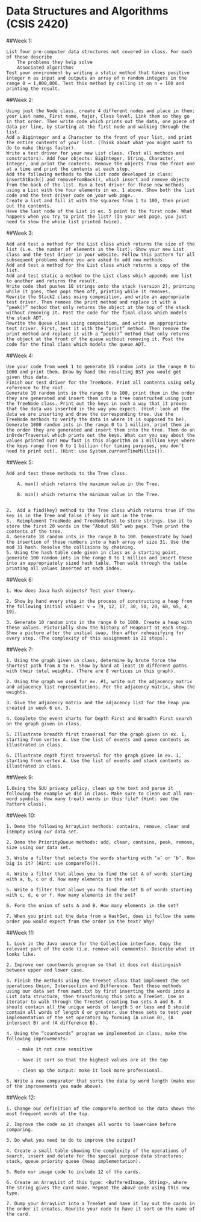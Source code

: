 # Data Structures and Algorithms (CSIS 2420)
##Week 1:

    List four pre-computer data structures not covered in class. For each of these describe
        The problems they help solve
        Associated algorithms
    Test your environment by writing a static method that takes positive integer n as input and outputs an array of n random integers in the range 0 → 1,000,000. Test this method by calling it on n = 100 and printing the result.


##Week 2:

    Using just the Node class, create 4 different nodes and place in them: your Last name, First name, Major, Class level. Link them so they go in that order. Then write code which prints out the data, one piece of data per line, by starting at the first node and walking through the list.
    Add a Biginteger and a Character to the front of your list, and print the entire contents of your list. (Think about what you might want to do to make things faster).
    Write a test driver for your new List class. (Test all methods and constructors). Add four objects: BigInteger, String, Character, Integer, and print the contents. Remove the objects from the front one at a time and print the contents at each step.
    Add the following methods to the List code developed in class: insertAtBack() and removeFromBack(), which insert and remove objects from the back of the list. Run a test driver for these new methods using a List with the four elements in ex. 1 above. Show both the list code and the test driver code on your web page.
    Create a list and fill it with the squares from 1 to 100, then print out the contents.
    Have the last node of the List in ex. 5 point to the first node. What happens when you try to print the list? (In your web page, you just need to show the whole list printed twice).


##Week 3:

    Add and test a method for the List class which returns the size of the list (i.e. the number of elements in the list). Show your new List class and the test driver in your website. Follow this pattern for all subsequent problems where you are asked to add new methods.
    Add and test a method for the List class which returns a copy of the list.
    Add and test static a method to the List class which appends one list to another and returns the result.
    Write code that pushes 10 strings onto the stack (version 2), printing while it goes, then pops them off, printing while it removes.
    Rewrite the Stack2 class using composition, and write an appropriate test driver. Then remove the print method and replace it with a “peek()” method that only returns the object at the top of the stack without removing it. Post the code for the final class which models the stack ADT.
    Rewrite the Queue class using composition, and write an appropriate test driver. First, test it with the “print” method. Then remove the print method and replace it with a “peek()” method that only returns the object at the front of the queue without removing it. Post the code for the final class which models the queue ADT.


##Week 4:

    Use your code from week 1 to generate 15 random ints in the range 0 to 1000 and print them. Draw by hand the resulting BST you would get given this data.
    Finish our test driver for the TreeNode. Print all contents using only reference to the root.
    Generate 10 random ints in the range 0 to 100, print them in the order they are generated and insert them into a tree constructed using just the TreeNode class. Print out the keys in such a way that it proves that the data was inserted in the way you expect. (Hint: look at the data we are inserting and draw the corresponding tree. Use the TreeNode methods to verify the data is where it is supposed to be).
    Generate 1000 random ints in the range 0 to 1 million, print them in the order they are generated and insert them into the tree. Then do an inOrderTraversal which prints out the keys. What can you say about the values printed out? How fast is this algorithm on 1 million keys where the keys range from 0 to 1 billion (for timing purposes, you don’t need to print out). (Hint: use System.currentTimeMillis()).


##Week 5:

    Add and test these methods to the Tree class:

        A. max() which returns the maximum value in the Tree.

        B. min() which returns the minimum value in the Tree.


    2.  Add a find(key) method to the Tree class which returns true if the key is in the Tree and false if key is not in the tree.
    3.  Reimplement TreeNode and TreeNodeTest to store strings. Use it to store the first 20 words in the “About SUU” web page. Then print the contents of the tree.
    4. Generate 18 random ints in the range 0 to 100. Demonstrate by hand the insertion of these numbers into a hash array of size 31. Use the mod 31 hash. Resolve the collisions by chaining.
    5. Using the hash table code given in class as a starting point, generate 100 random ints in the range 0 to 1 million and insert these into an appropriately sized hash table. Then walk through the table printing all values inserted at each index.

##Week 6:

    1. How does Java hash objects? Test your theory.

    2. Show by hand every step in the process of constructing a heap from the following initial values: v = [9, 12, 17, 30, 50, 20, 60, 65, 4, 19].

    3. Generate 10 random ints in the range 0 to 1000. Create a heap with these values. Pictorially show the history of HeapSort at each step. Show a picture after the initial swap, then after reheapifying for every step. (The complexity of this assignment is 21 steps).


##Week 7:

    1. Using the graph given in class, determine by brute force the shortest path from A to H. Show by hand at least 10 different paths with their total weights. (There are 8 vertices in this graph).

    2. Using the graph we used for ex. #1, write out the adjacency matrix and adjacency list representations. For the adjacency matrix, show the weights.

    3. Give the adjacency matrix and the adjacency list for the heap you created in week 6 ex. 3.

    4. Complete the event charts for Depth First and Breadth First search on the graph given in class.

    5. Illustrate breadth first traversal for the graph given in ex. 1, starting from vertex A. Use the list of events and queue contents as illustrated in class.

    6. Illustrate depth first traversal for the graph given in ex. 1, starting from vertex A. Use the list of events and stack contents as illustrated in class.


##Week 9:

    1.Using the SUU privacy policy, clean up the text and parse it following the example we did in class. Make sure to clean out all non-word symbols. How many (real) words in this file? (Hint: see the Pattern class).


##Week 10:

    1. Demo the following ArrayList methods: contains, remove, clear and isEmpty using our data set.

    2. Demo the PriorityQueue methods: add, clear, contains, peak, remove, size using our data set.

    3. Write a filter that selects the words starting with ‘a’ or ‘b’. How big is it? (Hint: use compareTo()).

    4. Write a filter that allows you to find the set A of words starting with a, b, c or d. How many elements in the set?

    5. Write a filter that allows you to find the set B of words starting with c, d, e or f. How many elements in the set?

    6. Form the union of sets A and B. How many elements in the set?

    7. When you print out the data from a HashSet, does it follow the same order you would expect from the order in the text? Why?


##Week 11:

    1. Look in the Java source for the Collection interface. Copy the relevant part of the code (i.e. remove all comments). Describe what it looks like.

    2. Improve our countwords program so that it does not distinguish between upper and lower case.

    3. Finish the methods using the TreeSet class that implement the set operations Union, Intersection and Difference. Test these methods using our data set from awmt.txt by first inserting the words into a List data structure, then transforming this into a TreeSet. Use an iterator to walk through the TreeSet creating two sets A and B. A should contain all the unique words of length 5 or less and B should contain all words of length 6 or greater. Use these sets to test your implementation of the set operators by forming (A union B), (A intersect B) and (A difference B).

    4. Using the “countwords” program we implemented in class, make the following improvements:

        - make it not case sensitive

        - have it sort so that the highest values are at the top

        - clean up the output: make it look more professional.

    5. Write a new comparator that sorts the data by word length (make use of the improvements you made above).


##Week 12:

    1. Change our definition of the compareTo method so the data shows the most frequent words at the top.

    2. Improve the code so it changes all words to lowercase before comparing.

    3. Do what you need to do to improve the output?

    4. Create a small table showing the complexity of the operations of search, insert and delete for the special purpose data structures: stack, queue priority queue (heap implementation).

    5. Redo our image code to include 12 of the cards.

    6. Create an ArrayList of this type: <BufferedImage, String>, where the string gives the card name. Repeat the above code using this new type.

    7. Dump your ArrayList into a TreeSet and have it lay out the cards in the order it creates. Rewrite your code to have it sort on the name of the card.
